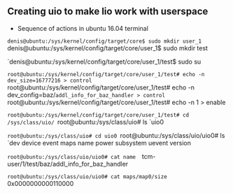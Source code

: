 ## Creating uio to make lio work with userspace

* Sequence of actions in ubuntu 16.04 terminal

`denis@ubuntu:/sys/kernel/config/target/core$ sudo mkdir user_1
`denis@ubuntu:/sys/kernel/config/target/core/user_1$ sudo mkdir test

`denis@ubuntu:/sys/kernel/config/target/core/user_1/test$ sudo su

`root@ubuntu:/sys/kernel/config/target/core/user_1/test# echo -n dev_size=16777216 > control
`root@ubuntu:/sys/kernel/config/target/core/user_1/test# echo -n dev_config=baz/`addl_info_for_baz_handler > control
`root@ubuntu:/sys/kernel/config/target/core/user_1/test# echo -n 1 > enable

`root@ubuntu:/sys/kernel/config/target/core/user_1/test# cd /sys/class/uio/
`root@ubuntu:/sys/class/uio# ls
`uio0

`root@ubuntu:/sys/class/uio# cd uio0
`root@ubuntu:/sys/class/uio/uio0# ls
`dev  device  event  maps  name  power  subsystem  uevent  version

`root@ubuntu:/sys/class/uio/uio0# cat name 
`tcm-user/1/test/baz/addl_info_for_baz_handler

`root@ubuntu:/sys/class/uio/uio0# cat maps/map0/size 
`0x0000000000110000

